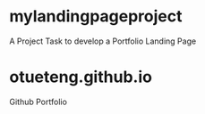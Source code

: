 # mylandingpageproject
A Project Task to develop a Portfolio Landing Page

# otueteng.github.io

Github Portfolio
